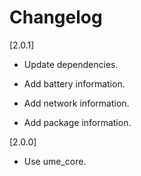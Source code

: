 # Changelog

[2.0.1]

- Update dependencies.

- Add battery information.

- Add network information.

- Add package information.

[2.0.0]

- Use ume_core.
